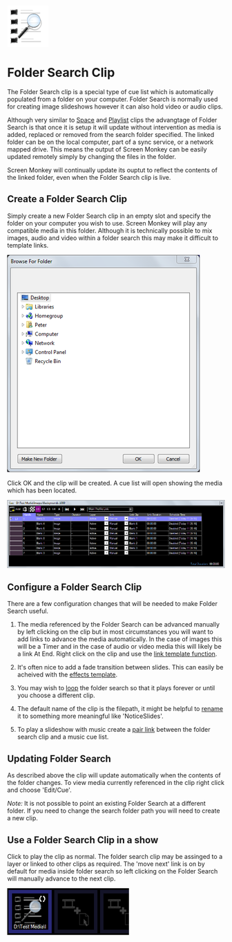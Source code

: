 ![](../../images/foldersearchclip.png)
# Folder Search Clip

The Folder Search clip is a special type of cue list which is automatically populated from a folder on your computer. Folder Search is normally used for creating image slideshows however it can also hold video or audio clips.

Although very similar to [Space](CueListSpaceClip.md) and [Playlist](playlist.md) clips the advangtage of Folder Search is that once it is setup it will update without intervention as media is added, replaced or removed from the search folder specified. The linked folder can be on the local computer, part of a sync service, or a network mapped drive. This means the output of Screen Monkey can be easily updated remotely simply by changing the files in the folder.

Screen Monkey will continually update its ouptut to reflect the contents of the linked folder, even when the Folder Search clip is live.

## Create a Folder Search Clip
Simply create a new Folder Search clip in an empty slot and specify the folder on your computer you wish to use. Screen Monkey will play any compatible media in this folder. Although it is technically possible to mix images, audio and video within a folder search this may make it difficult to template links.

![](../../images/foldersearch-browse.png)

Click OK and the clip will be created. A cue list will open showing the media which has been located.

![](../../images/foldersearch-cue.png)

## Configure a Folder Search Clip
There are a few configuration changes that will be needed to make Folder Search useful.

1. The media referenced by the Folder Search can be advanced manually by left clicking on the clip but in most circumstances you will want to add links to advance the media automatically. In the case of images this will be a Timer and in the case of audio or video media this will likely be a link At End. Right click on the clip and use the [link template function](../clipSettings/template.md).

2. It's often nice to add a fade transition between slides. This can easily be acheived with the [effects template](../clipSettings/template.md).

3. You may wish to [loop](../clipSettings/playbackSettings.md) the folder search so that it plays forever or until you choose a different clip.

4. The default name of the clip is the filepath, it might be helpful to [rename](../clipSettings/rename.md) it to something more meaningful like 'NoticeSlides'.

5. To play a slideshow with music create a [pair link](../clipSettings/link.md) between the folder search clip and a music cue list.

## Updating Folder Search
As described above the clip will update automatically when the contents of the folder changes. To view media currently referenced in the clip right click and choose 'Edit/Cue'.

*Note:* It is not possible to point an existing Folder Search at a different folder. If you need to change the search folder path you will need to create a new clip.

## Use a Folder Search Clip in a show
Click to play the clip as normal. The folder search clip may be assinged to a layer or linked to other clips as required. The 'move next' link is on by default for media inside folder search so left clicking on the Folder Search will manually advance to the next clip.

![](../../images/dashboard-foldersearch.png)